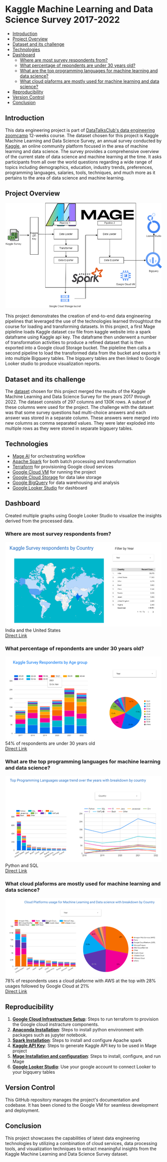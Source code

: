 <!-- omit in toc -->
# Kaggle Machine Learning and Data Science Survey 2017-2022

- [Introduction](#introduction)
- [Project Overview](#project-overview)
- [Dataset and its challenge](#dataset-and-its-challenge)
- [Technologies](#technologies)
- [Dashboard](#dashboard)
  - [Where are most survey respondents from?](#where-are-most-survey-respondents-from)
  - [What percentage of repondents are under 30 years old?](#what-percentage-of-repondents-are-under-30-years-old)
  - [What are the top programming languages for machine learning and data science?](#what-are-the-top-programming-languages-for-machine-learning-and-data-science)
  - [What cloud plaforms are mostly used for machine learning and data science?](#what-cloud-plaforms-are-mostly-used-for-machine-learning-and-data-science)
- [Reproducibility](#reproducibility)
- [Version Control](#version-control)
- [Conclusion](#conclusion)


## Introduction
This data engineering project is part of [DataTalksClub's data engineering zoomcamp](https://github.com/DataTalksClub/data-engineering-zoomcamp) 12-weeks course. The dataset chosen for this project is Kaggle Machine Learning and Data Science Survey, an annual survey conducted by [Kaggle](http://www.kaggle.com), an online community platform focused in the area of machine learning and data science. The survey provides a comprehensive overview of the current state of data science and machine learning at the time. It asks participants from all over the world questions regarding a wide range of topics including demographics, education, industry trends, preferences, programming languages, salaries, tools, techniques, and much more as it pertains to the area of data science and machine learning.


## Project Overview
![kaggle_pipeline](images/Kaggle_pipeline.png)
 
 This project demonstrates the creation of end-to-end data engineering pipelines that leveraged the use of the technologies learned throughtout the course for loading and transforming datasets. In this project, a first Mage pipleline loads Kaggle dataset csv file from kaggle website into a spark dataframe using Kaggle api key. The dataframe then underwent a number of transformation activities to produce a refined dataset that is then exported into a Google cloud Storage bucket. The pipleline then calls a second pipeline to load the transformed data from the bucket and exports it into multiple Bigquery tables. The bigquery tables are then linked to Google Looker studio to produce visualization reports.

## Dataset and its challenge
The [dataset](https://www.kaggle.com/datasets/adenrajput/merged-kaggle-survey-data) chosen for this project merged the results of the Kaggle Machine Learning and Data Science Survey for the years 2017 through 2022. The dataset consists of 297 columns and 130K rows. A subset of these columns were used for the project. The challenge with the dataset was that some survey questions had multi-choice answers and each answer was stored in a separate column. These answers were merged into new columns as comma separated values. They were later exploded into multiple rows as they were stored in separate bigquery tables.

## Technologies
* [Mage AI](https://www.mage.ai/) for orchestrating workflow
* [Apache Spark](https://spark.apache.org/) for both batch processing and transformation
* [Terraform](https://www.terraform.io/) for provisioning Google cloud services
* [Google Cloud VM](https://console.cloud.google.com/compute) for running the project
* [Google Cloud Storage](https://cloud.google.com/storage) for data lake storage
* [Google BigQuery](https://console.cloud.google.com/bigquery) for data warehousing and analysis
* [Google Looker Studio](https://lookerstudio.google.com/overview) for dashboard


## Dashboard
Created multiple graphs using Google Looker Studio to visualize the insights derived from the processed data.
### Where are most survey respondents from?
![](dashboard/images/dashboard1.png)
India and the United States  
[Direct Link](https://lookerstudio.google.com/reporting/9564c465-921f-4448-8bd0-36223290679d)

### What percentage of repondents are under 30 years old?
![](dashboard/images/dashboard2.png)
54% of respondents are under 30 years old  
[Direct Link](https://lookerstudio.google.com/reporting/9564c465-921f-4448-8bd0-36223290679d)

### What are the top programming languages for machine learning and data science?
![](dashboard/images/dashboard3.png)
Python and SQL  
[Direct Link](https://lookerstudio.google.com/reporting/473f0cc0-5433-4f5b-a6ad-467ee66e4bfb)

### What cloud plaforms are mostly used for machine learning and data science?
![](dashboard/images/dashboard4.png)
78% of respondents uses a cloud plaforme with AWS at the top with 28% usages followed by Google Cloud at 21%  
[Direct Link](https://lookerstudio.google.com/reporting/1d769c65-7476-4d29-9aa0-ccef4d551c9f)

## Reproducibility
1. [**Google Cloud Infrastructure Setup**](terraform/terraform.md): Steps to run terraform to provision the Google cloud instracture components. 
2. [**Anaconda Installation**](anaconda/anaconda.md): Steps to install python environment with packages such as jupyter notebook.
3. [**Spark Installation**](spark/spark.md): Steps to install and configure Apache spark
4. [**Kaggle API Key**](kaggle/kaggle.md): Steps to generate Kaggle API key to be used in Mage project
5. [**Mage Installation and configuration**](mage/mage.md): Steps to install, configure, and run Mage
6. [**Google Looker Studio**]([dashboard/dashboard.md](https://lookerstudio.google.com/overview)): Use your google account to connect Looker to your bigquery tables

## Version Control
This GitHub repository manages the project's documentation and codebase. It has been cloned to the Google VM for seamless development and deployment.

## Conclusion

This project showcases the capabilities of latest data engineering technologies by utilizing a combination of cloud services, data processing tools, and visualization techniques to extract meaningful insights from the Kaggle Machine Learning and Data Science Survey dataset.
